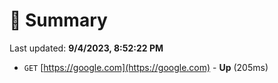 # 📖 Summary
Last updated: **9/4/2023, 8:52:22 PM**

- `GET` [https://google.com](https://google.com) - **Up** (205ms)
